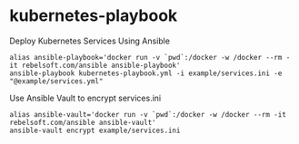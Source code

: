 # kubernetes-playbook
Deploy Kubernetes Services Using Ansible

```
alias ansible-playbook='docker run -v `pwd`:/docker -w /docker --rm -it rebelsoft.com/ansible ansible-playbook'
ansible-playbook kubernetes-playbook.yml -i example/services.ini -e "@example/services.yml"
```

Use Ansible Vault to encrypt services.ini

```
alias ansible-vault='docker run -v `pwd`:/docker -w /docker --rm -it rebelsoft.com/ansible ansible-vault'
ansible-vault encrypt example/services.ini
```
